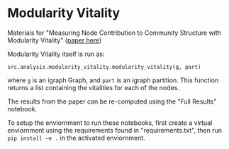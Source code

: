 Modularity Vitality
==============================

Materials for "Measuring Node Contribution to Community Structure with Modularity Vitality" ([paper here](https://arxiv.org/abs/2003.00056v3))


Modularity Vitality itself is run as:
```
src.analysis.modularity_vitality.modularity_vitality(g, part)
```
where `g` is an igraph Graph, and `part` is an igraph partition. This function returns a list containing the vitalities for each of the nodes.

The results from the paper can be re-computed using the "Full Results" notebook.

To setup the enviornment to run these notebooks, first create a virtual enviornment using the requirements found in "requirements.txt", then run `pip install –e .` in the activated enviornment. 


